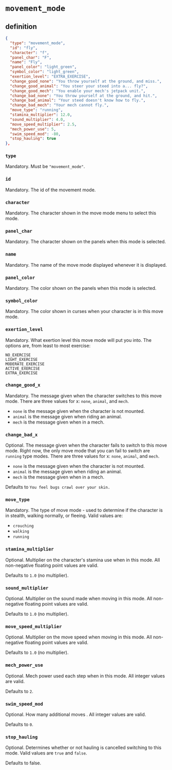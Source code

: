 # `movement_mode`

## definition

```JSON
{
  "type": "movement_mode",
  "id": "fly",
  "character": "f",
  "panel_char": "F",
  "name": "Fly",
  "panel_color": "light_green",
  "symbol_color": "light_green",
  "exertion_level": "EXTRA_EXERCISE",
  "change_good_none": "You throw yourself at the ground, and miss.",
  "change_good_animal": "You steer your steed into a... fly?",
  "change_good_mech": "You enable your mech's jetpack unit.",
  "change_bad_none": "You throw yourself at the ground, and hit.",
  "change_bad_animal": "Your steed doesn't know how to fly.",
  "change_bad_mech": "Your mech cannot fly.",
  "move_type": "running",
  "stamina_multiplier": 12.0,
  "sound_multiplier": 4.0,
  "move_speed_multiplier": 2.5,
  "mech_power_use": 5,
  "swim_speed_mod": -80,
  "stop_hauling": true
},
```

### `type`
Mandatory. Must be `"movement_mode"`.

### `id`
Mandatory. The id of the movement mode.

### `character`
Mandatory. The character shown in the move mode menu to select this mode.

### `panel_char`
Mandatory. The character shown on the panels when this mode is selected.

### `name`
Mandatory. The name of the move mode displayed whenever it is displayed.

### `panel_color`
Mandatory. The color shown on the panels when this mode is selected.

### `symbol_color`
Mandatory. The color shown in curses when your character is in this move mode.

### `exertion_level`
Mandatory. What exertion level this move mode will put you into. The options are, from least to most exercise:
```
NO_EXERCISE
LIGHT_EXERCISE
MODERATE_EXERCISE
ACTIVE_EXERCISE
EXTRA_EXERCISE
```

### `change_good_x`
Mandatory. The message given when the character switches to this move mode.
There are three values for x: `none`, `animal`, and `mech`.
- `none` is the message given when the character is not mounted.
- `animal` is the message given when riding an animal.
- `mech` is the message given when in a mech.

### `change_bad_x`
Optional. The message given when the character fails to switch to this move mode.
Right now, the only move mode that you can fail to switch are `running` type modes.
There are three values for x: `none`, `animal`, and `mech`.
- `none` is the message given when the character is not mounted.
- `animal` is the message given when riding an animal.
- `mech` is the message given when in a mech.

Defaults to `You feel bugs crawl over your skin.`

### `move_type`
Mandatory. The type of move mode - used to determine if the character is in stealth, walking normally, or fleeing.
Valid values are:
- `crouching`
- `walking`
- `running`

### `stamina_multiplier`
Optional. Multiplier on the character's stamina use when in this mode.
All non-negative floating point values are valid.

Defaults to `1.0` (no multiplier).

### `sound_multiplier`
Optional. Multiplier on the sound made when moving in this mode.
All non-negative floating point values are valid.

Defaults to `1.0` (no multiplier).

### `move_speed_multiplier`
Optional. Multiplier on the move speed when moving in this mode.
All non-negative floating point values are valid.

Defaults to `1.0` (no multiplier).

### `mech_power_use`
Optional. Mech power used each step when in this mode.
All integer values are valid.

Defaults to `2`.

### `swim_speed_mod`
Optional. How many additional moves .
All integer values are valid.

Defaults to `0`.

### `stop_hauling`
Optional. Determines whether or not hauling is cancelled switching to this mode.
Valid values are `true` and `false`.

Defaults to false.

